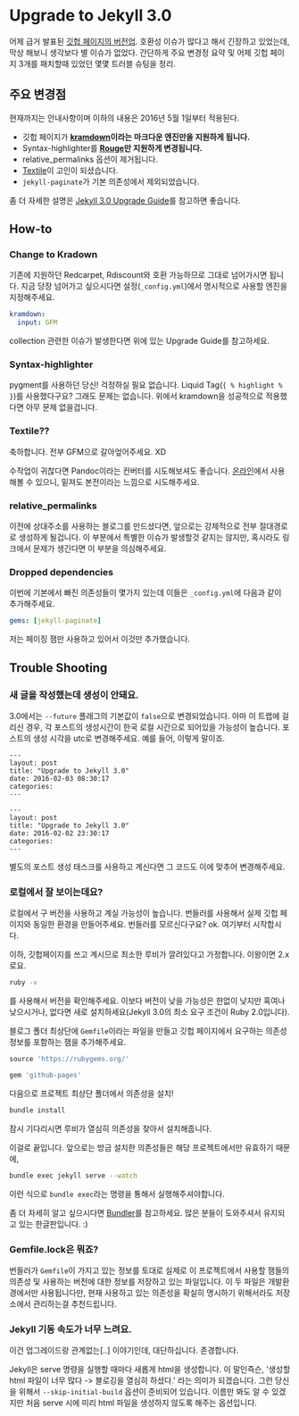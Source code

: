# Upgrade to Jekyll 3.0

어제 급거 발표된 [깃헙 페이지의 버전업](https://github.com/blog/2100-github-pages-now-faster-and-simpler-with-jekyll-3-0). 호환성 이슈가 많다고 해서 긴장하고 있었는데, 막상 해보니 생각보다 별 이슈가 없었다. 간단하게 주요 변경정 요약 및 어제 깃헙 페이지 3개를 패치할때 있었던 몇몇 트러블 슈팅을 정리.

## 주요 변경점

현재까지는 안내사항이며 이하의 내용은 2016년 5월 1일부터 적용된다.

* 깃헙 페이지가 **[kramdown](http://kramdown.gettalong.org)이라는 마크다운 엔진만을 지원하게 됩니다.**
* Syntax-highlighter를 **[Rouge](https://github.com/jneen/rouge)만 지원하게 변경됩니다.**
* relative_permalinks 옵션이 제거됩니다.
* [Textile](http://redcloth.org/textile)이 고인이 되셨습니다.
* `jekyll-paginate`가 기본 의존성에서 제외되었습니다.

좀 더 자세한 설명은 [Jekyll 3.0 Upgrade Guide](http://jekyllrb.com/docs/upgrading/2-to-3/)를 참고하면 좋습니다.

## How-to
### Change to Kradown

기존에 지원하던 Redcarpet, Rdiscount와 호환 가능하므로 그대로 넘어가시면 됩니다. 지금 당장 넘어가고 싶으시다면 설정(`_config.yml`)에서 명시적으로 사용할 엔진을 지정해주세요.

```yml
kramdown:
  input: GFM
```

collection 관련한 이슈가 발생한다면 위에 있는 Upgrade Guide를 참고하세요.

### Syntax-highlighter

pygment를 사용하던 당신! 걱정하실 필요 없습니다. Liquid Tag(`{ % highlight % }`)를 사용했다구요? 그래도 문제는 없습니다. 위에서 kramdown을 성공적으로 적용했다면 아무 문제 없을겁니다.

### Textile??

축하합니다. 전부 GFM으로 갈아엎어주세요. XD

수작업이 귀찮다면 Pandoc이라는 컨버터를 시도해보셔도 좋습니다. [온라인](http://pandoc.org/try/)에서 사용해볼 수 있으니, 밑져도 본전이라는 느낌으로 시도해주세요.

### relative_permalinks

이전에 상대주소를 사용하는 블로그를 만드셨다면, 앞으로는 강제적으로 전부 절대경로로 생성하게 될겁니다. 이 부분에서 특별한 이슈가 발생할것 같지는 않지만, 혹시라도 링크에서 문제가 생긴다면 이 부분을 의심해주세요.

### Dropped dependencies

이번에 기본에서 빠진 의존성들이 몇가지 있는데 이들은 `_config.yml`에 다음과 같이 추가해주세요.

```yml
gems: [jekyll-paginate]
```

저는 페이징 잼만 사용하고 있어서 이것만 추가했습니다.

## Trouble Shooting

### 새 글을 작성했는데 생성이 안돼요.

3.0에서는 `--future` 플래그의 기본값이 `false`으로 변경되었습니다. 아마 이 트랩에 걸리신 경우, 각 포스트의 생성시간이 한국 로컬 시간으로 되어있을 가능성이 높습니다. 포스트의 생성 시각을 utc로 변경해주세요. 예를 들어, 이렇게 말이죠.

```
---
layout: post
title: "Upgrade to Jekyll 3.0"
date: 2016-02-03 08:30:17
categories:
---
```

```
---
layout: post
title: "Upgrade to Jekyll 3.0"
date: 2016-02-02 23:30:17
categories:
---
```

별도의 포스트 생성 태스크를 사용하고 계신다면 그 코드도 이에 맞추어 변경해주세요.

### 로컬에서 잘 보이는데요?

로컬에서 구 버전을 사용하고 계실 가능성이 높습니다. 번들러를 사용해서 실제 깃헙 페이지와 동일한 환경을 만들어주세요. 번들러를 모르신다구요? ok. 여기부터 시작합시다.

이하, 깃헙페이지를 쓰고 계시므로 최소한 루비가 깔려있다고 가정합니다. 이왕이면 2.x로요.

```bash
ruby -v
```

를 사용해서 버전을 확인해주세요. 이보다 버전이 낮을 가능성은 한없이 낮지만 혹여나 낮으시거나, 없다면 새로 설치하세요(Jekyll 3.0의 최소 요구 조건이 Ruby 2.0입니다).

블로그 폴더 최상단에 `Gemfile`이라는 파일을 만들고 깃헙 페이지에서 요구하는 의존성 정보를 포함하는 잼을 추가해주세요.

```ruby
source 'https://rubygems.org/'

gem 'github-pages'
```

다음으로 프로젝트 최상단 폴더에서 의존성을 설치!

```bash
bundle install
```

잠시 기다리시면 루비가 열심히 의존성을 찾아서 설치해줍니다.

이걸로 끝입니다. 앞으로는 방금 설치한 의존성들은 해당 프로젝트에서만 유효하기 때문에,

```bash
bundle exec jekyll serve --watch
```

이런 식으로 `bundle exec`라는 명령을 통해서 실행해주셔야합니다.

좀 더 자세히 알고 싶으시다면 [Bundler](http://ruby-korea.github.io/bundler-site/)를 참고하세요. 많은 분들이 도와주셔서 유지되고 있는 한글판입니다. :)

### Gemfile.lock은 뭐죠?

번들러가 `Gemfile`이 가지고 있는 정보를 토대로 실제로 이 프로젝트에서 사용할 잼들의 의존성 및 사용하는 버전에 대한 정보를 저장하고 있는 파일입니다. 이 두 파일은 개발환경에서만 사용됩니다만, 현재 사용하고 있는 의존성을 확실히 명시하기 위해서라도 저장소에서 관리하는걸 추천드립니다.

### Jekyll 기동 속도가 너무 느려요.

이건 업그레이드랑 관계없는[..] 이야기인데, 대단하십니다. 존경합니다.

Jekyll은 serve 명령을 실행할 때마다 새롭게 html을 생성합니다. 이 말인즉슨, '생성할 html 파일이 너무 많다 -> 블로깅을 열심히 하셨다.' 라는 의미가 되겠습니다. 그런 당신을 위해서 `--skip-initial-build` 옵션이 준비되어 있습니다. 이름만 봐도 알 수 있겠지만 처음 serve 시에 미리 html 파일을 생성하지 않도록 해주는 옵션입니다.
